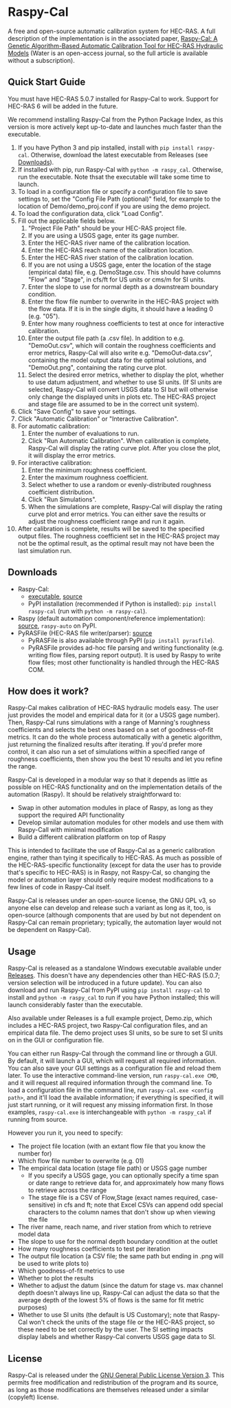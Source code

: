# Raspy-Cal

A free and open-source automatic calibration system for HEC-RAS.  A full description of the implementation is in the associated paper, [Raspy-Cal: A Genetic Algorithm-Based Automatic Calibration Tool for HEC-RAS Hydraulic Models](https://www.mdpi.com/2073-4441/13/21/3061) (Water is an open-access journal, so the full article is available without a subscription).

## Quick Start Guide

You must have HEC-RAS 5.0.7 installed for Raspy-Cal to work.  Support for HEC-RAS 6 will be added in the future.

We recommend installing Raspy-Cal from the Python Package Index, as this version is more actively kept up-to-date and launches much faster than the executable.

1. If you have Python 3 and pip installed, install with `pip install raspy-cal`.  Otherwise, download the latest executable from Releases (see [Downloads](#Downloads)).
2. If installed with pip, run Raspy-Cal with `python -m raspy_cal`.  Otherwise, run the executable.  Note thsat the executable will take some time to launch.
3. To load in a configuration file or specify a configuration file to save settings to, set the "Config File Path (optional)" field, for example to the location of Demo/demo_proj.conf if you are using the demo project.
4. To load the configuration data, click "Load Config".
5. Fill out the applicable fields below.
   1. "Project File Path" should be your HEC-RAS project file.
   2. If you are using a USGS gage, enter its gage number.
   3. Enter the HEC-RAS river name of the calibration location.
   4. Enter the HEC-RAS reach name of the calibration location.
   5. Enter the HEC-RAS river station of the calibration location.
   6. If you are not using a USGS gage, enter the location of the stage (empirical data) file, e.g. DemoStage.csv.  This should have columns "Flow" and "Stage", in cfs/ft for US units or cms/m for SI units.
   7. Enter the slope to use for normal depth as a downstream boundary condition.
   8. Enter the flow file number to overwrite in the HEC-RAS project with the flow data. If it is in the single digits, it should have a leading 0 (e.g. "05").
   9. Enter how many roughness coefficients to test at once for interactive calibration.
   10. Enter the output file path (a .csv file).  In addition to e.g. "DemoOut.csv", which will contain the roughness coefficients and error metrics, Raspy-Cal will also write e.g. "DemoOut-data.csv", containing the model output data for the optimal solutions, and "DemoOut.png", containing the rating curve plot.
   11. Select the desired error metrics, whether to display the plot, whether to use datum adjustment, and whether to use SI units. (If SI units are selected, Raspy-Cal will convert USGS data to SI but will otherwise only change the displayed units in plots etc.  The HEC-RAS project and stage file are assumed to be in the correct unit system).
6. Click "Save Config" to save your settings.
7. Click "Automatic Calibration" or "Interactive Calibration".
8. For automatic calibration:
   1. Enter the number of evaluations to run.
   2. Click "Run Automatic Calibration".  When calibration is complete, Raspy-Cal will display the rating curve plot.  After you close the plot, it will display the error metrics.
9. For interactive calibration:
   1. Enter the minimum roughness coefficient.
   2. Enter the maximum roughness coefficient.
   3. Select whether to use a random or evenly-distributed roughness coefficient distribution.
   4. Click "Run Simulations".
   5. When the simulations are complete, Raspy-Cal will display the rating curve plot and error metrics. You can either save the results or adjust the roughness coefficient range and run it again.
10. After calibration is complete, results will be saved to the specified output files.  The roughness coefficient set in the HEC-RAS project may not be the optimal result, as the optimal result may not have been the last simulation run.

## Downloads

* Raspy-Cal:
  * [executable](https://github.com/quantum-dan/raspy-cal/releases/tag/v1.0.3), [source](https://github.com/quantum-dan/raspy-cal)
  * PyPI installation (recommended if Python is installed): `pip install raspy-cal` (run with `python -m raspy-cal`).
* Raspy (default automation component/reference implementation): [source](https://github.com/quantum-dan/raspy), `raspy-auto` on PyPI.
* PyRASFile (HEC-RAS file writer/parser): [source](https://github.com/larflows/pyrasfile)
  * PyRASFile is also available through PyPI (`pip install pyrasfile`).
  * PyRASFile provides ad-hoc file parsing and writing functionality (e.g. writing flow files, parsing report output).  It is used by Raspy to write flow files; most other functionality is handled through the HEC-RAS COM.

## How does it work?

Raspy-Cal makes calibration of HEC-RAS hydraulic models easy.  The user just provides the model and empirical data for it (or a USGS gage number).  Then, Raspy-Cal runs simulations with a range of Manning's roughness coefficients and selects the best ones based on a set of goodness-of-fit metrics.  It can do the whole process automatically with a genetic algorithm, just returning the finalized results after iterating.  If you'd prefer more control, it can also run a set of simulations within a specified range of roughness coefficients, then show you the best 10 results and let you refine the range.

Raspy-Cal is developed in a modular way so that it depends as little as possible on HEC-RAS functionality and on the implementation details of the automation (Raspy).  It should be relatively straightforward to:

* Swap in other automation modules in place of Raspy, as long as they support the required API functionality
* Develop similar automation modules for other models and use them with Raspy-Call with minimal modification
* Build a different calibration platform on top of Raspy

This is intended to facilitate the use of Raspy-Cal as a generic calibration engine, rather than tying it specifically to HEC-RAS.  As much as possible of the HEC-RAS-specific functionality (except for data the user has to provide that's specific to HEC-RAS) is in Raspy, not Raspy-Cal, so changing the model or automation layer should only require modest modifications to a few lines of code in Raspy-Cal itself.

Raspy-Cal is releases under an open-source license, the GNU GPL v3, so anyone else can develop and release such a variant as long as it, too, is open-source (although components that are used by but not dependent on Raspy-Cal can remain proprietary; typically, the automation layer would not be dependent on Raspy-Cal).

## Usage

Raspy-Cal is released as a standalone Windows executable available under [Releases](https://github.com/quantum-dan/raspy-cal/releases/tag/v1.0).  This doesn't have any dependencies other than HEC-RAS (5.0.7; version selection will be introduced in a future update).  You can also download and run Raspy-Cal from PyPI using `pip install raspy-cal` to install and `python -m raspy_cal` to run if you have Python installed; this will launch considerably faster than the executable.

Also available under Releases is a full example project, Demo.zip, which includes a HEC-RAS project, two Raspy-Cal configuration files, and an empirical data file.  The demo project uses SI units, so be sure to set SI units on in the GUI or configuration file.

You can either run Raspy-Cal through the command line or through a GUI.  By default, it will launch a GUI, which will request all required information.  You can also save your GUI settings as a configuration file and reload them later.  To use the interactive command-line version, run `raspy-cal.exe CMD`, and it will request all required information through the command line.  To load a configuration file in the command line, run `raspy-cal.exe <config path>`, and it'll load the available information; if everything is specified, it will just start running, or it will request any missing information first.  In those examples, `raspy-cal.exe` is interchangeable with `python -m raspy_cal` if running from source.

However you run it, you need to specify:

* The project file location (with an extant flow file that you know the number for)
* Which flow file number to overwrite (e.g. 01)
* The empirical data location (stage file path) or USGS gage number
  * If you specify a USGS gage, you can optionally specify a time span or date range to retrieve data for, and approximately how many flows to retrieve across the range
  * The stage file is a CSV of Flow,Stage (exact names required, case-sensitive) in cfs and ft; note that Excel CSVs can append odd special characters to the column names that don't show up when viewing the file
* The river name, reach name, and river station from which to retrieve model data
* The slope to use for the normal depth boundary condition at the outlet
* How many roughness coefficients to test per iteration
* The output file location (a CSV file; the same path but ending in .png will be used to write plots to)
* Which goodness-of-fit metrics to use
* Whether to plot the results
* Whether to adjust the datum (since the datum for stage vs. max channel depth doesn't always line up, Raspy-Cal can adjust the data so that the average depth of the lowest 5% of flows is the same for fit metric purposes)
* Whether to use SI units (the default is US Customary); note that Raspy-Cal won't check the units of the stage file or the HEC-RAS project, so these need to be set correctly by the user.  The SI setting impacts display labels and whether Raspy-Cal converts USGS gage data to SI.

## License

Raspy-Cal is released under the [GNU General Public License Version 3](https://www.gnu.org/licenses/gpl-3.0.html).  This permits free modification and redistribution of the program and its source, as long as those modifications are themselves released under a similar (copyleft) license.
